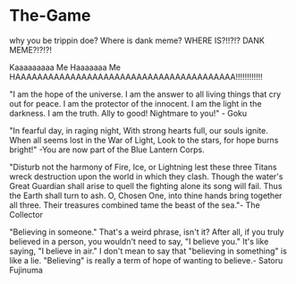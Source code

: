 # The-Game
why you be trippin doe?
Where is dank meme?
WHERE IS?!!?!?
DANK MEME?!?!?!

Kaaaaaaaaa Me Haaaaaaa Me HAAAAAAAAAAAAAAAAAAAAAAAAAAAAAAAAAAAAAAAA!!!!!!!!!!!!

"I am the hope of the universe. 
I am the answer to all living things that cry out for peace. 
I am the protector of the innocent. 
I am the light in the darkness. 
I am the truth. 
Ally to good! 
Nightmare to you!" - Goku

"In fearful day, in raging night,
With strong hearts full, our souls ignite.
When all seems lost in the War of Light,
Look to the stars, for hope burns bright!"
-You are now part of the Blue Lantern Corps.

"Disturb not the harmony of Fire, Ice, or Lightning lest these three Titans wreck destruction upon the world in which they clash. Though the water's Great Guardian shall arise to quell the fighting alone its song will fail. Thus the Earth shall turn to ash. O, Chosen One, into thine hands bring together all three. Their treasures combined tame the beast of the sea."- The Collector

"Believing in someone." That's a weird phrase, isn't it? After all, if you truly believed in a person, you wouldn't need to say, "I believe you." It's like saying, "I believe in air." I don't mean to say that "believing in something" is like a lie. "Believing" is really a term of hope of wanting to believe.- Satoru Fujinuma 

